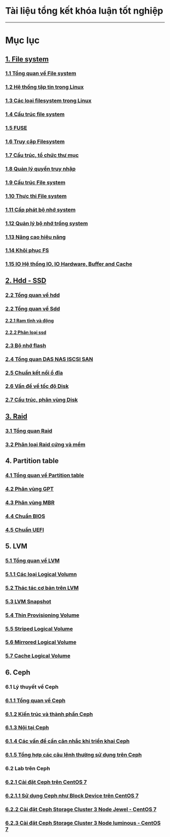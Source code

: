# Tài liệu tổng kết khóa luận tốt nghiệp
-------------------------------------------
# Mục lục
## [1. File system](https://github.com/lacoski/khoa-luan/tree/master/Filesystem)
### [1.1 Tổng quan về File system](Filesystem/filesystem.md)
### [1.2 Hệ thống tập tin trong Linux](Filesystem/filesystem-in-linux.md)
### [1.3 Các loại filesystem trong Linux](Filesystem/type-file-system.md)
### [1.4 Cấu trúc file system ](Filesystem/filesystem-structure.md)
### [1.5 FUSE ](Filesystem/FUSE.md)
### [1.6 Truy cập Filesystem](  Filesystem/accessFS.md)
### [1.7 Cấu trúc, tổ chức thư mục](Filesystem/direc-struc.md)
### [1.8 Quản lý quyền truy nhập](Filesystem/permission-access.md)
### [1.9 Cấu trúc File system](Filesystem/fs-struc.md)
### [1.10 Thực thi File system](Filesystem/fs-imple.md)
### [1.11 Cấp phát bộ nhớ system](Filesystem/capphat.md)
### [1.12 Quản lý bộ nhớ trống system](Filesystem/quanly-kg.md)
### [1.13 Nâng cao hiệu năng](Filesystem/perfor.md)
### [1.14 Khôi phục FS](Filesystem/recovery.md)
### [1.15 IO Hệ thống IO, IO Hardware, Buffer and Cache ](Filesystem/IO-system.md)

## [2. Hdd - SSD](https://github.com/lacoski/khoa-luan/tree/master/Hdd-SSD)
### [2.2 Tổng quan về hdd](Hdd-SSD/hdd.md)
### [2.2 Tổng quan về Sdd](Hdd-SSD/ssd.md)
#### [2.2.1 Ram tĩnh và động](Hdd-SSD/Ph%C3%A2n%20lo%E1%BA%A1i%20Ram%20t%C4%A9nh.md)
#### [2.2.2 Phân loại ssd](Hdd-SSD/ph%C3%A2n%20lo%E1%BA%A1i%20ssd.md)

### [2.3 Bộ nhớ flash](Hdd-SSD/bo-nho-flash.md)
### [2.4 Tổng quan DAS NAS ISCSI SAN](Hdd-SSD/DAS-NAS-ISCSI%20SAN.md)
### [2.5 Chuẩn kết nổi ổ đĩa ](Hdd-SSD/chuan%20ket%20noi%20disk.md)
### [2.6 Vấn đề về tốc độ Disk ](Hdd-SSD/extend-disk.md)
### [2.7 Cấu trúc, phân vùng Disk](Hdd-SSD/Disk-Formatting.md)

## [3. Raid](https://github.com/lacoski/khoa-luan/tree/master/RAID)
### [3.1 Tổng quan Raid](RAID/raid%200%201%205.md)
### [3.2 Phân loại Raid cứng và mềm](RAID/raid%20cung%20mem.md)
## 4. Partition table
### [4.1 Tổng quan về Partition table](Partition%20table/partition.md)
### [4.2 Phân vùng GPT](Partition%20table/gpt.md)
### [4.3 Phân vùng MBR](Partition%20table/mbr.md)
### [4.4 Chuẩn BIOS](Partition%20table/BIOS.md)
### [4.5 Chuẩn UEFI](Partition%20table/UEFI.md)
## 5. LVM
### [5.1 Tổng quan về LVM](LVM/overview-LVM.md)
### [5.1.1 Các loại Logical Volumn](LVM/lvm-type.md)
### [5.2 Thác tác cơ bản trên LVM](LVM/basic-lvm.md)
### [5.3 LVM Snapshot](LVM/lvm-snapshot.md)
### [5.4 Thin Provisioning Volume](LVM/lvm-thin.md)
### [5.5 Striped Logical Volume ](LVM/lvm-strip.md)
### [5.6 Mirrored Logical Volume ](LVM/lvm-mirror.md)
### [5.7 Cache Logical Volume ](LVM/lvm-cache.md)

## 6. Ceph
### 6.1 Lý thuyết về Ceph
### [6.1.1 Tổng quan về Ceph](Ceph/tong-quan-ceph.md)
### [6.1.2 Kiến trúc và thành phần Ceph](Ceph/ceph-arch-com.md)
### [6.1.3 Nội tại Ceph](Ceph/ceph-inter.md)
### [6.1.4 Các vấn đề cần cân nhắc khi triển khai Ceph](Ceph/ceph-deploy-re.md)
### [6.1.5 Tổng hợp các câu lệnh thường sử dụng trên Ceph](Ceph/ceph-cmd-aluser.md)

### 6.2 Lab trên Ceph
### [6.2.1 Cài đặt Ceph trên CentOS 7](Ceph/ceph-install-lab.md)
### [6.2.1.1 Sử dụng Ceph như Block Device trên CentOS 7](Ceph/lab-use-ceph.md)
### [6.2.2 Cài đặt Ceph Storage Cluster 3 Node Jewel - CentOS 7](Ceph/ceph-3node-lab.md)
### [6.2.3 Cài đặt Ceph Storage Cluster 3 Node luminous - CentOS 7](Ceph/ceph-lab-lumi.md)
